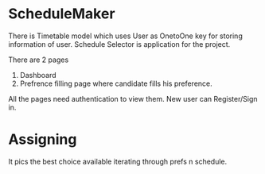 # ScheduleMaker
There is Timetable model which uses User as OnetoOne key for storing information of user.
Schedule Selector is application for the project.

There are 2 pages 
 1) Dashboard
 2) Prefrence filling page where candidate fills his preference.

All the pages need authentication to view them.
New user can Register/Sign in.

# Assigning
It pics the best choice available iterating through prefs n schedule.
